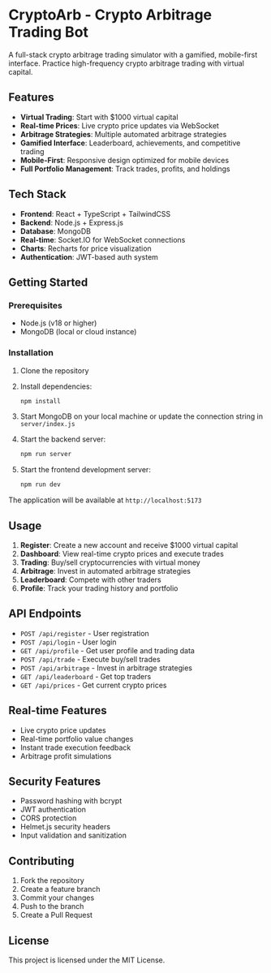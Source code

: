 # CryptoArb - Crypto Arbitrage Trading Bot

A full-stack crypto arbitrage trading simulator with a gamified, mobile-first interface. Practice high-frequency crypto arbitrage trading with virtual capital.

## Features

- **Virtual Trading**: Start with $1000 virtual capital
- **Real-time Prices**: Live crypto price updates via WebSocket
- **Arbitrage Strategies**: Multiple automated arbitrage strategies
- **Gamified Interface**: Leaderboard, achievements, and competitive trading
- **Mobile-First**: Responsive design optimized for mobile devices
- **Full Portfolio Management**: Track trades, profits, and holdings

## Tech Stack

- **Frontend**: React + TypeScript + TailwindCSS
- **Backend**: Node.js + Express.js
- **Database**: MongoDB
- **Real-time**: Socket.IO for WebSocket connections
- **Charts**: Recharts for price visualization
- **Authentication**: JWT-based auth system

## Getting Started

### Prerequisites

- Node.js (v18 or higher)
- MongoDB (local or cloud instance)

### Installation

1. Clone the repository
2. Install dependencies:
   ```bash
   npm install
   ```

3. Start MongoDB on your local machine or update the connection string in `server/index.js`

4. Start the backend server:
   ```bash
   npm run server
   ```

5. Start the frontend development server:
   ```bash
   npm run dev
   ```

The application will be available at `http://localhost:5173`

## Usage

1. **Register**: Create a new account and receive $1000 virtual capital
2. **Dashboard**: View real-time crypto prices and execute trades
3. **Trading**: Buy/sell cryptocurrencies with virtual money
4. **Arbitrage**: Invest in automated arbitrage strategies
5. **Leaderboard**: Compete with other traders
6. **Profile**: Track your trading history and portfolio

## API Endpoints

- `POST /api/register` - User registration
- `POST /api/login` - User login
- `GET /api/profile` - Get user profile and trading data
- `POST /api/trade` - Execute buy/sell trades
- `POST /api/arbitrage` - Invest in arbitrage strategies
- `GET /api/leaderboard` - Get top traders
- `GET /api/prices` - Get current crypto prices

## Real-time Features

- Live crypto price updates
- Real-time portfolio value changes
- Instant trade execution feedback
- Arbitrage profit simulations

## Security Features

- Password hashing with bcrypt
- JWT authentication
- CORS protection
- Helmet.js security headers
- Input validation and sanitization

## Contributing

1. Fork the repository
2. Create a feature branch
3. Commit your changes
4. Push to the branch
5. Create a Pull Request

## License

This project is licensed under the MIT License.